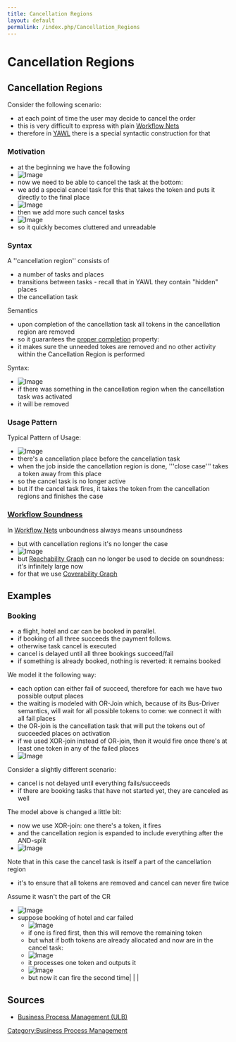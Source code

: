 ```yaml
---
title: Cancellation Regions
layout: default
permalink: /index.php/Cancellation_Regions
---
```


# Cancellation Regions

## Cancellation Regions
Consider the following scenario:
- at each point of time the user may decide to cancel the order 
- this is very difficult to express with plain [Workflow Nets](Workflow_Nets)
- therefore in [YAWL](YAWL) there is a special syntactic construction for that

### Motivation
- at the beginning we have the following
- <img src="https://raw.github.com/alexeygrigorev/wiki-figures/master/ulb/bpm/yawl/yawl-cr-motiv1.png" alt="Image">
- now we need to be able to cancel the task at the bottom:
- we add a special cancel task for this that takes the token and puts it directly to the final place
- <img src="https://raw.github.com/alexeygrigorev/wiki-figures/master/ulb/bpm/yawl/yawl-cr-motiv2.png" alt="Image">
- then we add more such cancel tasks
- <img src="https://raw.github.com/alexeygrigorev/wiki-figures/master/ulb/bpm/yawl/yawl-cr-motiv3.png" alt="Image">
- so it quickly becomes cluttered and unreadable


### Syntax
A ''cancellation region'' consists of
- a number of tasks and places 
- transitions between tasks - recall that in YAWL they contain "hidden" places
- the cancellation task


Semantics
- upon completion of the cancellation task all tokens in the cancellation region are removed
- so it guarantees the [proper completion](Workflow_Soundness) property:
- it makes sure the unneeded tokes are removed and no other activity within the Cancellation Region is performed


Syntax:
- <img src="https://raw.github.com/alexeygrigorev/wiki-figures/master/ulb/bpm/yawl/yawl-cr-syntax.png" alt="Image">
- if there was something in the cancellation region when the cancellation task was activated
- it will be removed


### Usage Pattern
Typical Pattern of Usage:
- <img src="https://raw.github.com/alexeygrigorev/wiki-figures/master/ulb/bpm/yawl/yawl-cr-pattern.png" alt="Image">
- there's a cancellation place before the cancellation task
- when the job inside the cancellation region is done, '''close case''' takes a token away from this place
- so the cancel task is no longer active 
- but if the cancel task fires, it takes the token from the cancellation regions and finishes the case


### [Workflow Soundness](Workflow_Soundness)
In [Workflow Nets](Workflow_Nets) unboundness always means unsoundness 
- but with cancellation regions it's no longer the case 
- <img src="https://raw.github.com/alexeygrigorev/wiki-figures/master/ulb/bpm/yawl/yawl-cr-unboundness.png" alt="Image">
- but [Reachability Graph](Reachability_Graph) can no longer be used to decide on soundness: it's infinitely large now
- for that we use [Coverability Graph](Coverability_Graph)


## Examples
### Booking
- a flight, hotel and car can be booked in parallel. 
- if booking of all three succeeds the payment follows. 
- otherwise task cancel is executed
- cancel is delayed until all three bookings succeed/fail
- if something is already booked, nothing is reverted: it remains booked


We model it the following way:
- each option can either fail of succeed, therefore for each we have two possible output places
- the waiting is modeled with OR-Join which, because of its Bus-Driver semantics, will wait for all possible tokens to come: we connect it with all fail places
- the OR-join is the cancellation task that will put the tokens out of succeeded places on activation
- if we used XOR-join instead of OR-join, then it would fire once there's at least one token in any of the failed places
- <img src="https://raw.github.com/alexeygrigorev/wiki-figures/master/ulb/bpm/yawl/yawl-cr-booking-1.png" alt="Image">



Consider a slightly different scenario:
- cancel is not delayed until everything fails/succeeds
- if there are booking tasks that have not started yet, they are canceled as well 


The model above is changed a little bit:
- now we use XOR-join: one there's a token, it fires
- and the cancellation region is expanded to include everything after the AND-split
- <img src="https://raw.github.com/alexeygrigorev/wiki-figures/master/ulb/bpm/yawl/yawl-cr-booking-2.png" alt="Image">

Note that in this case the cancel task is itself a part of the cancellation region
- it's to ensure that all tokens are removed and cancel can never fire twice

Assume it wasn't the part of the CR
- <img src="https://raw.github.com/alexeygrigorev/wiki-figures/master/ulb/bpm/yawl/yawl-cr-booking-3-nocr.png" alt="Image">
- suppose booking of hotel and car failed 
  - <img src="https://raw.github.com/alexeygrigorev/wiki-figures/master/ulb/bpm/yawl/yawl-cr-booking-3-2tok.png" alt="Image">
  - if one is fired first, then this will remove the remaining token
  - but what if both tokens are already allocated and now are in the cancel task:
  - <img src="https://raw.github.com/alexeygrigorev/wiki-figures/master/ulb/bpm/yawl/yawl-cr-booking-3-2tok2.png" alt="Image">
  - it processes one token and outputs it
  - <img src="https://raw.github.com/alexeygrigorev/wiki-figures/master/ulb/bpm/yawl/yawl-cr-booking-3-2tok3.png" alt="Image">
  - but now it can fire the second time|   | |
## Sources
- [Business Process Management (ULB)](Business_Process_Management_(ULB))

[Category:Business Process Management](Category_Business_Process_Management)